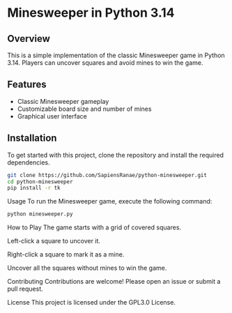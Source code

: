 # Minesweeper in Python 3.14

## Overview
This is a simple implementation of the classic Minesweeper game in Python 3.14. Players can uncover squares and avoid mines to win the game.

## Features
- Classic Minesweeper gameplay
- Customizable board size and number of mines
- Graphical user interface

## Installation
To get started with this project, clone the repository and install the required dependencies.

```bash
git clone https://github.com/SapiensRanae/python-minesweeper.git
cd python-minesweeper
pip install -r tk
```
Usage
To run the Minesweeper game, execute the following command:

```bash
python minesweeper.py
```
How to Play
The game starts with a grid of covered squares.

Left-click a square to uncover it.

Right-click a square to mark it as a mine.

Uncover all the squares without mines to win the game.

Contributing
Contributions are welcome! Please open an issue or submit a pull request.

License
This project is licensed under the GPL3.0 License.
